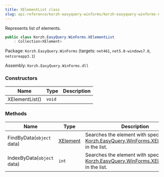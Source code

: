 ```yaml
---
title: XElementList class
slug: api-reference/korzh-easyquery-winforms/korzh-easyquery-winforms-namespace/xelementlist-class
---
```


Represents list of elements.
```csharp
public class Korzh.EasyQuery.WinForms.XElementList
    : Collection<XElement>

```
Package: `Korzh.EasyQuery.WinForms` (targets: `net461`, `net5.0-windows7.0`, `netcoreapp3.1`)

Assembly: `Korzh.EasyQuery.WinForms.dll`

### Constructors

| Name | Type | Description | 
| --- | --- | --- | 
| XElementList() | `void` |  | 


### Methods

| Name | Type | Description | 
| --- | --- | --- | 
| FindByData(`object` data) | [XElement](//easyquery/docs/api-reference/korzh-easyquery-winforms/korzh-easyquery-winforms-namespace/xelement-class) | Searches the element with specified [Korzh.EasyQuery.WinForms.XElement.Data](//easyquery/docs/api-reference/korzh-easyquery-winforms/korzh-easyquery-winforms-namespace/xelement-class) in the list. | 
| IndexByData(`object` data) | `int` | Searches the element with specified [Korzh.EasyQuery.WinForms.XElement.Data](//easyquery/docs/api-reference/korzh-easyquery-winforms/korzh-easyquery-winforms-namespace/xelement-class) in the list. |